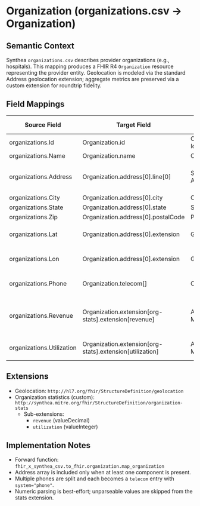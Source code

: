 # Organization (organizations.csv → Organization)

## Semantic Context
Synthea `organizations.csv` describes provider organizations (e.g., hospitals). This mapping produces a FHIR R4 `Organization` resource representing the provider entity. Geolocation is modeled via the standard Address geolocation extension; aggregate metrics are preserved via a custom extension for roundtrip fidelity.

## Field Mappings
| Source Field | Target Field | Semantic Concept | Transform | Notes |
|--------------|--------------|------------------|-----------|-------|
| organizations.Id | Organization.id | Organization Identity | Direct copy | Primary key (UUID) |
| organizations.Name | Organization.name | Official Name | Direct copy | Required |
| organizations.Address | Organization.address[0].line[0] | Street Address | Direct copy | Required by CSV; optional in FHIR |
| organizations.City | Organization.address[0].city | City | Direct copy |  |
| organizations.State | Organization.address[0].state | State/Province | Direct copy | Optional |
| organizations.Zip | Organization.address[0].postalCode | Postal Code | Direct copy | Optional |
| organizations.Lat | Organization.address[0].extension | Geolocation | Create HL7 geolocation extension | `valueDecimal` latitude |
| organizations.Lon | Organization.address[0].extension | Geolocation | Create HL7 geolocation extension | `valueDecimal` longitude |
| organizations.Phone | Organization.telecom[] | Contact Points | Split into multiple `phone` entries | Split on `, ; / |` and trim |
| organizations.Revenue | Organization.extension[org-stats].extension[revenue] | Aggregate Metric | valueDecimal | Custom extension preserves simulation revenue |
| organizations.Utilization | Organization.extension[org-stats].extension[utilization] | Aggregate Metric | valueInteger | Number of encounters performed |

## Extensions
- Geolocation: `http://hl7.org/fhir/StructureDefinition/geolocation`
- Organization statistics (custom): `http://synthea.mitre.org/fhir/StructureDefinition/organization-stats`
  - Sub-extensions:
    - `revenue` (valueDecimal)
    - `utilization` (valueInteger)

## Implementation Notes
- Forward function: `fhir_x_synthea_csv.to_fhir.organization.map_organization`
- Address array is included only when at least one component is present.
- Multiple phones are split and each becomes a `telecom` entry with `system="phone"`.
- Numeric parsing is best-effort; unparseable values are skipped from the stats extension.


